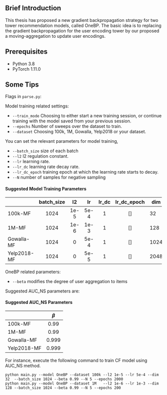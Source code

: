 ## Brief Introduction
This thesis has proposed a new gradient backpropagation strategy for two tower recommendation models, called OneBP. The basic idea is to replacing the gradient backpropagation for the user encoding tower by our proposed a moving-aggregation to update user encodings.
## Prerequisites
- Python 3.8 
- PyTorch 1.11.0

## Some Tips
Flags in `parse.py`:

Model training related settings:

- `--train_mode` Choosing to either start a new training session, or continue training with the model saved from your previous session.
- `--epochs` Number of sweeps over the dataset to train.
- `--dataset` Choosing 100k, 1M, Gowalla, Yelp2018 or your dataset.

You can set the relevant parameters for model training,

- `--batch_size` size of each batch
- `--l2` l2 regulation constant.
- `--lr` learning rate.
- `--lr_dc` learning rate decay rate.
- `--lr_dc_epoch` training epoch at which the learning rate starts to decay.
- `--N` number of samples for negative sampling

#### Suggested Model Training Parameters
|                    | batch_size |  l2  |  lr  | lr_dc | lr_dc_epoch | dim  | 
|--------------------|:----------:|:----:|:----:|:-----:|:-----------:|------|
| 100k-MF            |    1024    | 1e-5 | 5e-4 |   1   |     []      | 32   |
| 1M-MF              |    1024    | 1e-6 | 1e-3 |   1   |     []      | 128  |
| Gowalla-MF         |    1024    |  0   | 5e-4 |   1   |     []      | 1024 |
| Yelp2018-MF        |    1024    |  0   | 5e-5 |   1   |     []      | 2048 |


OneBP related parameters:
- `--beta` modifies the degree of user aggregation to items

Suggested AUC_NS parameters are:
#### Suggested AUC_NS Parameters
|                   | $\beta$ |
|-------------------|:-------:|
| 100k-MF           |  0.99   |
| 1M-MF             |  0.99   |
| Gowalla-MF        |  0.999  |
| Yelp2018-MF       |  0.999  |

For instance, execute the following command to train CF model using AUC_NS method.
```
python main.py --model OneBP --dataset 100k --l2 1e-5 --lr 5e-4 --dim 32  --batch_size 1024 --beta 0.99 --N 5 --epochs 2000
python main.py --model OneBP --dataset 1M   --l2 1e-6 --lr 1e-3 --dim 128 --batch_size 1024 --beta 0.99 --N 5 --epochs 200
```
